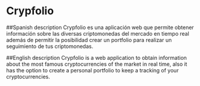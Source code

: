 # Crypfolio

##Spanish description
Crypfolio es una aplicación web que permite obtener información sobre las diversas criptomonedas del mercado en tiempo real además de permitir la posibilidad crear un portfolio para realizar un seguimiento de tus criptomonedas.

##English description
Crypfolio is a web application to obtain information about the most famous cryptocurrencies of the market in real time, also it has the option to create a personal portfolio to keep a tracking of your cryptocurrencies.
